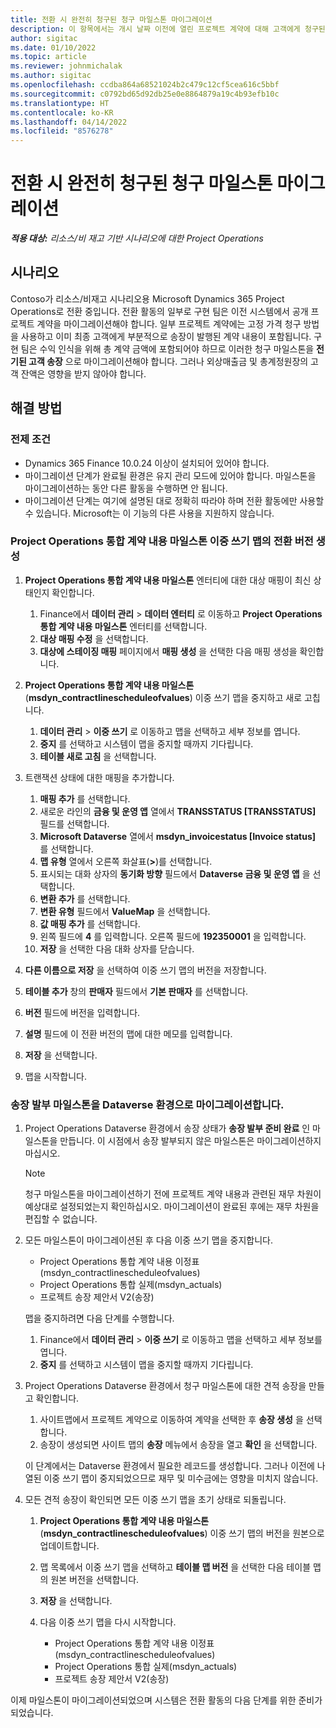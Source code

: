 ```yaml
---
title: 전환 시 완전히 청구된 청구 마일스톤 마이그레이션
description: 이 항목에서는 개시 날짜 이전에 열린 프로젝트 계약에 대해 고객에게 청구된 고정 가격 청구 마일스톤을 마이그레이션하는 방법을 설명합니다.
author: sigitac
ms.date: 01/10/2022
ms.topic: article
ms.reviewer: johnmichalak
ms.author: sigitac
ms.openlocfilehash: ccdba864a68521024b2c479c12cf5cea616c5bbf
ms.sourcegitcommit: c0792bd65d92db25e0e8864879a19c4b93efb10c
ms.translationtype: HT
ms.contentlocale: ko-KR
ms.lasthandoff: 04/14/2022
ms.locfileid: "8576278"
---
```

# <a name="migrate-fully-invoiced-billing-milestones-at-cutover"></a>전환 시 완전히 청구된 청구 마일스톤 마이그레이션

_**적용 대상:** 리소스/비 재고 기반 시나리오에 대한 Project Operations_

## <a name="scenario"></a>시나리오

Contoso가 리소스/비재고 시나리오용 Microsoft Dynamics 365 Project Operations로 전환 중입니다. 전환 활동의 일부로 구현 팀은 이전 시스템에서 공개 프로젝트 계약을 마이그레이션해야 합니다. 일부 프로젝트 계약에는 고정 가격 청구 방법을 사용하고 이미 최종 고객에게 부분적으로 송장이 발행된 계약 내용이 포함됩니다. 구현 팀은 수익 인식을 위해 총 계약 금액에 포함되어야 하므로 이러한 청구 마일스톤을 **전기된 고객 송장** 으로 마이그레이션해야 합니다. 그러나 외상매출금 및 총계정원장의 고객 잔액은 영향을 받지 않아야 합니다.

## <a name="solution"></a>해결 방법

### <a name="prerequisites"></a>전제 조건

- Dynamics 365 Finance 10.0.24 이상이 설치되어 있어야 합니다.
- 마이그레이션 단계가 완료될 환경은 유지 관리 모드에 있어야 합니다. 마일스톤을 마이그레이션하는 동안 다른 활동을 수행하면 안 됩니다.
- 마이그레이션 단계는 여기에 설명된 대로 정확히 따라야 하며 전환 활동에만 사용할 수 있습니다. Microsoft는 이 기능의 다른 사용을 지원하지 않습니다.

### <a name="create-a-cutover-version-of-the-project-operations-integration-contract-line-milestones-dual-write-map"></a>Project Operations 통합 계약 내용 마일스톤 이중 쓰기 맵의 전환 버전 생성 

1. **Project Operations 통합 계약 내용 마일스톤** 엔터티에 대한 대상 매핑이 최신 상태인지 확인합니다. 

    1. Finance에서 **데이터 관리** \> **데이터 엔터티** 로 이동하고 **Project Operations 통합 계약 내용 마일스톤** 엔터티를 선택합니다. 
    2. **대상 매핑 수정** 을 선택합니다. 
    3. **대상에 스테이징 매핑** 페이지에서 **매핑 생성** 을 선택한 다음 매핑 생성을 확인합니다.

2. **Project Operations 통합 계약 내용 마일스톤**(**msdyn\_contractlinescheduleofvalues**) 이중 쓰기 맵을 중지하고 새로 고칩니다. 

    1. **데이터 관리** \> **이중 쓰기** 로 이동하고 맵을 선택하고 세부 정보를 엽니다. 
    2. **중지** 를 선택하고 시스템이 맵을 중지할 때까지 기다립니다. 
    3. **테이블 새로 고침** 을 선택합니다.

3. 트랜잭션 상태에 대한 매핑을 추가합니다.

    1. **매핑 추가** 를 선택합니다.
    2. 새로운 라인의 **금융 및 운영 앱** 열에서 **TRANSSTATUS \[TRANSSTATUS\]** 필드를 선택합니다.
    3. **Microsoft Dataverse** 열에서 **msdyn\_invoicestatus \[Invoice status\]** 를 선택합니다.
    4. **맵 유형** 열에서 오른쪽 화살표(**\>**)를 선택합니다.
    5. 표시되는 대화 상자의 **동기화 방향** 필드에서 **Dataverse 금융 및 운영 앱** 을 선택합니다.
    6. **변환 추가** 를 선택합니다.
    7. **변환 유형** 필드에서 **ValueMap** 을 선택합니다.
    8. **값 매핑 추가** 를 선택합니다.
    9. 왼쪽 필드에 **4** 를 입력합니다. 오른쪽 필드에 **192350001** 을 입력합니다. 
    10. **저장** 을 선택한 다음 대화 상자를 닫습니다.

4. **다른 이름으로 저장** 을 선택하여 이중 쓰기 맵의 버전을 저장합니다. 
5. **테이블 추가** 창의 **판매자** 필드에서 **기본 판매자** 를 선택합니다.
6. **버전** 필드에 버전을 입력합니다.
7. **설명** 필드에 이 전환 버전의 맵에 대한 메모를 입력합니다. 
8. **저장** 을 선택합니다.
9. 맵을 시작합니다.

### <a name="migrate-invoiced-milestones-to-the-dataverse-environment"></a>송장 발부 마일스톤을 Dataverse 환경으로 마이그레이션합니다.

1. Project Operations Dataverse 환경에서 송장 상태가 **송장 발부 준비 완료** 인 마일스톤을 만듭니다. 이 시점에서 송장 발부되지 않은 마일스톤은 마이그레이션하지 마십시오.

    > [!NOTE]
    > 청구 마일스톤을 마이그레이션하기 전에 프로젝트 계약 내용과 관련된 재무 차원이 예상대로 설정되었는지 확인하십시오. 마이그레이션이 완료된 후에는 재무 차원을 편집할 수 없습니다.

2. 모든 마일스톤이 마이그레이션된 후 다음 이중 쓰기 맵을 중지합니다.

    - Project Operations 통합 계약 내용 이정표(msdyn\_contractlinescheduleofvalues)
    - Project Operations 통합 실제(msdyn\_actuals)
    - 프로젝트 송장 제안서 V2(송장)

    맵을 중지하려면 다음 단계를 수행합니다.

    1. Finance에서 **데이터 관리** \> **이중 쓰기** 로 이동하고 맵을 선택하고 세부 정보를 엽니다.
    2. **중지** 를 선택하고 시스템이 맵을 중지할 때까지 기다립니다.

3. Project Operations Dataverse 환경에서 청구 마일스톤에 대한 견적 송장을 만들고 확인합니다. 

    1. 사이트맵에서 프로젝트 계약으로 이동하여 계약을 선택한 후 **송장 생성** 을 선택합니다.
    2. 송장이 생성되면 사이트 맵의 **송장** 메뉴에서 송장을 열고 **확인** 을 선택합니다.

    이 단계에서는 Dataverse 환경에서 필요한 레코드를 생성합니다. 그러나 이전에 나열된 이중 쓰기 맵이 중지되었으므로 재무 및 미수금에는 영향을 미치지 않습니다.

4. 모든 견적 송장이 확인되면 모든 이중 쓰기 맵을 초기 상태로 되돌립니다.

    1. **Project Operations 통합 계약 내용 마일스톤**(**msdyn\_contractlinescheduleofvalues**) 이중 쓰기 맵의 버전을 원본으로 업데이트합니다. 
    2. 맵 목록에서 이중 쓰기 맵을 선택하고 **테이블 맵 버전** 을 선택한 다음 테이블 맵의 원본 버전을 선택합니다.
    3. **저장** 을 선택합니다.
    4. 다음 이중 쓰기 맵을 다시 시작합니다.

        - Project Operations 통합 계약 내용 이정표(msdyn\_contractlinescheduleofvalues)
        - Project Operations 통합 실제(msdyn\_actuals)
        - 프로젝트 송장 제안서 V2(송장)

이제 마일스톤이 마이그레이션되었으며 시스템은 전환 활동의 다음 단계를 위한 준비가 되었습니다.
